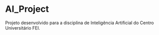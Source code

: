 # AI_Project

Projeto desenvolvido para a disciplina de Inteligência Artificial do Centro Universitário FEI.
